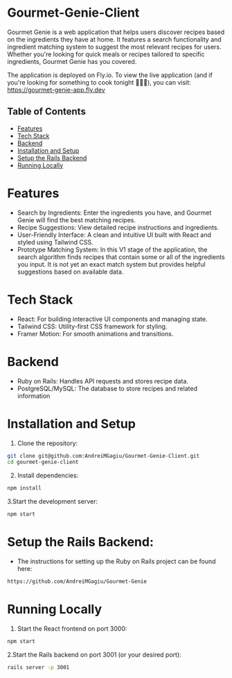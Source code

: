 # Gourmet-Genie-Client

Gourmet Genie is a web application that helps users discover recipes based on the ingredients they have at home. It features a search functionality and ingredient matching system to suggest the most relevant recipes for users. Whether you're looking for quick meals or recipes tailored to specific ingredients, Gourmet Genie has you covered.

The application is deployed on Fly.io. To view the live application (and if you're looking for something to cook tonight 👨🏻‍🍳), you can visit: https://gourmet-genie-app.fly.dev

## Table of Contents

- [Features](#features)
- [Tech Stack](#tech-stack)
- [Backend](#backend)
- [Installation and Setup](#installation-and-setup)
- [Setup the Rails Backend](#setup-the-rails-backend)
- [Running Locally](#running-locally)

# Features
- Search by Ingredients: Enter the ingredients you have, and Gourmet Genie will find the best matching recipes.
- Recipe Suggestions: View detailed recipe instructions and ingredients.
- User-Friendly Interface: A clean and intuitive UI built with React and styled using Tailwind CSS.
- Prototype Matching System: In this V1 stage of the application, the search algorithm finds recipes that contain some or all of the ingredients you input. It is not yet an exact match system but provides helpful suggestions based on available data.

# Tech Stack
- React: For building interactive UI components and managing state.
- Tailwind CSS: Utility-first CSS framework for styling.
- Framer Motion: For smooth animations and transitions.

# Backend
- Ruby on Rails: Handles API requests and stores recipe data.
- PostgreSQL/MySQL: The database to store recipes and related information

# Installation and Setup
1. Clone the repository:
```bash
git clone git@github.com:AndreiMGagiu/Gourmet-Genie-Client.git
cd gourmet-genie-client
```
2. Install dependencies:
```bash
npm install
```
3.Start the development server:
```bash
npm start
```

# Setup the Rails Backend:
- The instructions for setting up the Ruby on Rails project can be found here:
```bash
https://github.com/AndreiMGagiu/Gourmet-Genie
```

# Running Locally
1. Start the React frontend on port 3000:
```bash
npm start
```
2.Start the Rails backend on port 3001 (or your desired port):
```bash
rails server -p 3001
```
